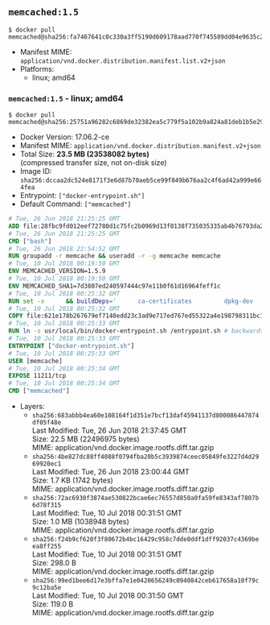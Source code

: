 ## `memcached:1.5`

```console
$ docker pull memcached@sha256:fa7467641c0c330a3ff5190d609178aad770f745589dd04e9635c21a111c7a09
```

-	Manifest MIME: `application/vnd.docker.distribution.manifest.list.v2+json`
-	Platforms:
	-	linux; amd64

### `memcached:1.5` - linux; amd64

```console
$ docker pull memcached@sha256:25751a96282c6869de32382ea5c779f5a102b9a824a81deb1b5e2933c11adf3a
```

-	Docker Version: 17.06.2-ce
-	Manifest MIME: `application/vnd.docker.distribution.manifest.v2+json`
-	Total Size: **23.5 MB (23538082 bytes)**  
	(compressed transfer size, not on-disk size)
-	Image ID: `sha256:dccaa2dc524e8171f3e6d87b70aeb5ce99f849b676aa2c4f6ad42a999e664fea`
-	Entrypoint: `["docker-entrypoint.sh"]`
-	Default Command: `["memcached"]`

```dockerfile
# Tue, 26 Jun 2018 21:25:25 GMT
ADD file:28fbc9fd012eef72780d1c75fc2b0969d13f0138f735035335ab4b76793da2da in / 
# Tue, 26 Jun 2018 21:25:25 GMT
CMD ["bash"]
# Tue, 26 Jun 2018 22:54:52 GMT
RUN groupadd -r memcache && useradd -r -g memcache memcache
# Tue, 10 Jul 2018 00:19:50 GMT
ENV MEMCACHED_VERSION=1.5.9
# Tue, 10 Jul 2018 00:19:50 GMT
ENV MEMCACHED_SHA1=7d3807ed240597444c97e11b0f61d16964feff1c
# Tue, 10 Jul 2018 00:25:32 GMT
RUN set -x 		&& buildDeps=' 		ca-certificates 		dpkg-dev 		gcc 		libc6-dev 		libevent-dev 		libsasl2-dev 		make 		perl 		wget 	' 	&& apt-get update && apt-get install -y $buildDeps --no-install-recommends 	&& rm -rf /var/lib/apt/lists/* 		&& wget -O memcached.tar.gz "https://memcached.org/files/memcached-$MEMCACHED_VERSION.tar.gz" 	&& echo "$MEMCACHED_SHA1  memcached.tar.gz" | sha1sum -c - 	&& mkdir -p /usr/src/memcached 	&& tar -xzf memcached.tar.gz -C /usr/src/memcached --strip-components=1 	&& rm memcached.tar.gz 		&& cd /usr/src/memcached 		&& gnuArch="$(dpkg-architecture --query DEB_BUILD_GNU_TYPE)" 	&& enableExtstore="$( 		case "$gnuArch" in 			s390x-*) ;; 			*) echo '--enable-extstore' ;; 		esac 	)" 	&& ./configure 		--build="$gnuArch" 		--enable-sasl 		$enableExtstore 	&& make -j "$(nproc)" 		&& make test 	&& make install 		&& cd / && rm -rf /usr/src/memcached 		&& apt-mark manual 		libevent-2.0-5 		libsasl2-2 	&& apt-get purge -y --auto-remove $buildDeps 		&& memcached -V
# Tue, 10 Jul 2018 00:25:32 GMT
COPY file:621e178b267679ef7140edd23c3ad9e717ed767ed55322a4e198798311bc1d36 in /usr/local/bin/ 
# Tue, 10 Jul 2018 00:25:33 GMT
RUN ln -s usr/local/bin/docker-entrypoint.sh /entrypoint.sh # backwards compat
# Tue, 10 Jul 2018 00:25:33 GMT
ENTRYPOINT ["docker-entrypoint.sh"]
# Tue, 10 Jul 2018 00:25:33 GMT
USER [memcache]
# Tue, 10 Jul 2018 00:25:34 GMT
EXPOSE 11211/tcp
# Tue, 10 Jul 2018 00:25:34 GMT
CMD ["memcached"]
```

-	Layers:
	-	`sha256:683abbb4ea60e108164f1d351e7bcf13daf45941137d800086447874df05f48e`  
		Last Modified: Tue, 26 Jun 2018 21:37:45 GMT  
		Size: 22.5 MB (22496975 bytes)  
		MIME: application/vnd.docker.image.rootfs.diff.tar.gzip
	-	`sha256:4be827dc88ff4088f0794fba20b5c3939874ceec05849fe3227d4d2969920ec1`  
		Last Modified: Tue, 26 Jun 2018 23:00:44 GMT  
		Size: 1.7 KB (1742 bytes)  
		MIME: application/vnd.docker.image.rootfs.diff.tar.gzip
	-	`sha256:72ac6930f3874ae530822bcae6ec76557d858a0fa59fe8343af7807b6d78f315`  
		Last Modified: Tue, 10 Jul 2018 00:31:51 GMT  
		Size: 1.0 MB (1038948 bytes)  
		MIME: application/vnd.docker.image.rootfs.diff.tar.gzip
	-	`sha256:f24b9cf620f3f80672b4bc16429c958c7dde0ddf1dff92037c4369beea8ff255`  
		Last Modified: Tue, 10 Jul 2018 00:31:51 GMT  
		Size: 298.0 B  
		MIME: application/vnd.docker.image.rootfs.diff.tar.gzip
	-	`sha256:99ed1bee6d17e3bffa7e1e0420656249c0940842ceb617658a10f79c9c12ba5e`  
		Last Modified: Tue, 10 Jul 2018 00:31:50 GMT  
		Size: 119.0 B  
		MIME: application/vnd.docker.image.rootfs.diff.tar.gzip
